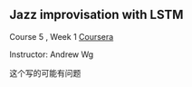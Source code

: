 ## Jazz improvisation with LSTM


Course 5 , Week 1   [Coursera](https://www.deeplearning.ai/)

Instructor: Andrew Wg




这个写的可能有问题